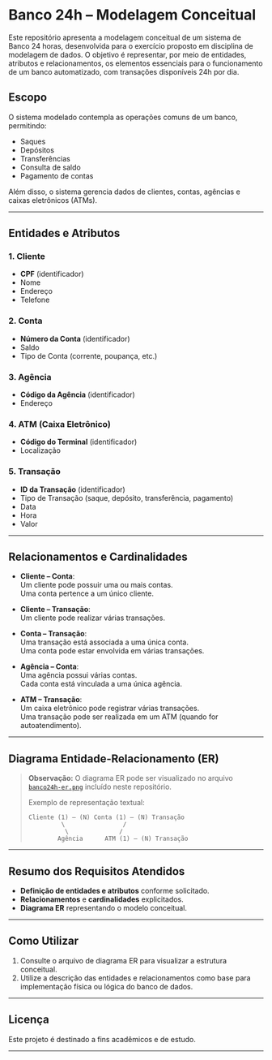 # Banco 24h – Modelagem Conceitual

Este repositório apresenta a modelagem conceitual de um sistema de Banco 24 horas, desenvolvida para o exercício proposto em disciplina de modelagem de dados. O objetivo é representar, por meio de entidades, atributos e relacionamentos, os elementos essenciais para o funcionamento de um banco automatizado, com transações disponíveis 24h por dia.

## Escopo

O sistema modelado contempla as operações comuns de um banco, permitindo:
- Saques
- Depósitos
- Transferências
- Consulta de saldo
- Pagamento de contas

Além disso, o sistema gerencia dados de clientes, contas, agências e caixas eletrônicos (ATMs).

---

## Entidades e Atributos

### 1. Cliente
- **CPF** (identificador)
- Nome
- Endereço
- Telefone

### 2. Conta
- **Número da Conta** (identificador)
- Saldo
- Tipo de Conta (corrente, poupança, etc.)

### 3. Agência
- **Código da Agência** (identificador)
- Endereço

### 4. ATM (Caixa Eletrônico)
- **Código do Terminal** (identificador)
- Localização

### 5. Transação
- **ID da Transação** (identificador)
- Tipo de Transação (saque, depósito, transferência, pagamento)
- Data
- Hora
- Valor

---

## Relacionamentos e Cardinalidades

- **Cliente – Conta**:  
  Um cliente pode possuir uma ou mais contas.  
  Uma conta pertence a um único cliente.

- **Cliente – Transação**:  
  Um cliente pode realizar várias transações.

- **Conta – Transação**:  
  Uma transação está associada a uma única conta.  
  Uma conta pode estar envolvida em várias transações.

- **Agência – Conta**:  
  Uma agência possui várias contas.  
  Cada conta está vinculada a uma única agência.

- **ATM – Transação**:  
  Um caixa eletrônico pode registrar várias transações.  
  Uma transação pode ser realizada em um ATM (quando for autoatendimento).

---

## Diagrama Entidade-Relacionamento (ER)

> **Observação:** O diagrama ER pode ser visualizado no arquivo [`banco24h-er.png`](banco24h-er.png) incluído neste repositório.
>
> Exemplo de representação textual:
>
> ```
> Cliente (1) — (N) Conta (1) — (N) Transação
>          \                /
>           \              /
>         Agência      ATM (1) — (N) Transação
> ```

---

## Resumo dos Requisitos Atendidos

- **Definição de entidades e atributos** conforme solicitado.
- **Relacionamentos** e **cardinalidades** explicitados.
- **Diagrama ER** representando o modelo conceitual.

---

## Como Utilizar

1. Consulte o arquivo de diagrama ER para visualizar a estrutura conceitual.
2. Utilize a descrição das entidades e relacionamentos como base para implementação física ou lógica do banco de dados.

---

## Licença

Este projeto é destinado a fins acadêmicos e de estudo.

---
